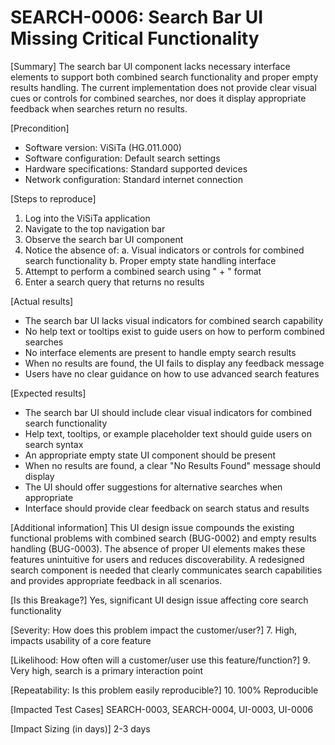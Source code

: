 # SEARCH-0006: Search Bar UI Missing Critical Functionality

[Summary]
The search bar UI component lacks necessary interface elements to support both combined search functionality and proper empty results handling. The current implementation does not provide clear visual cues or controls for combined searches, nor does it display appropriate feedback when searches return no results.

[Precondition]

- Software version: ViSiTa (HG.011.000)
- Software configuration: Default search settings
- Hardware specifications: Standard supported devices
- Network configuration: Standard internet connection

[Steps to reproduce]

1. Log into the ViSiTa application
2. Navigate to the top navigation bar
3. Observe the search bar UI component
4. Notice the absence of:
   a. Visual indicators or controls for combined search functionality
   b. Proper empty state handling interface
5. Attempt to perform a combined search using "<Store> + <Product>" format
6. Enter a search query that returns no results

[Actual results]

- The search bar UI lacks visual indicators for combined search capability
- No help text or tooltips exist to guide users on how to perform combined searches
- No interface elements are present to handle empty search results
- When no results are found, the UI fails to display any feedback message
- Users have no clear guidance on how to use advanced search features

[Expected results]

- The search bar UI should include clear visual indicators for combined search functionality
- Help text, tooltips, or example placeholder text should guide users on search syntax
- An appropriate empty state UI component should be present
- When no results are found, a clear "No Results Found" message should display
- The UI should offer suggestions for alternative searches when appropriate
- Interface should provide clear feedback on search status and results

[Additional information]
This UI design issue compounds the existing functional problems with combined search (BUG-0002) and empty results handling (BUG-0003). The absence of proper UI elements makes these features unintuitive for users and reduces discoverability. A redesigned search component is needed that clearly communicates search capabilities and provides appropriate feedback in all scenarios.

[Is this Breakage?]
Yes, significant UI design issue affecting core search functionality

[Severity: How does this problem impact the customer/user?] 7. High, impacts usability of a core feature

[Likelihood: How often will a customer/user use this feature/function?] 9. Very high, search is a primary interaction point

[Repeatability: Is this problem easily reproducible?] 10. 100% Reproducible

[Impacted Test Cases]
SEARCH-0003, SEARCH-0004, UI-0003, UI-0006

[Impact Sizing (in days)]
2-3 days
